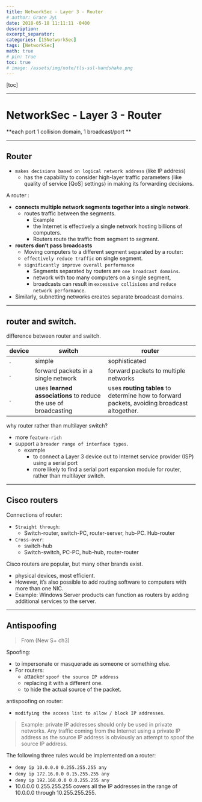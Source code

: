 ```yaml
---
title: NetworkSec - Layer 3 - Router
# author: Grace JyL
date: 2018-05-18 11:11:11 -0400
description:
excerpt_separator:
categories: [15NetworkSec]
tags: [NetworkSec]
math: true
# pin: true
toc: true
# image: /assets/img/note/tls-ssl-handshake.png
---
```


[toc]

---


# NetworkSec - Layer 3 - Router

**each port 1 collision domain, 1 broadcast/port **

---

## Router

- `makes decisions based on logical network address` (like IP address)
  - has the capability to consider high-layer traffic parameters (like quality of service [QoS] settings) in making its forwarding decisions.

A router :
- **connects multiple network segments together into a single network**.
  - routes traffic between the segments.
    - Example
    - the Internet is effectively a single network hosting billions of computers.
    - Routers route the traffic from segment to segment.
- **routers don’t pass broadcasts**
  - Moving computers to a different segment separated by a router:
  - `effectively reduce traffic` on single segment.
  - `significantly improve overall performance`
    - Segments separated by routers are `one broadcast domains`.
    - network with too many computers on a single segment,
    - broadcasts can result in `excessive collisions` and `reduce network performance`.
- Similarly, subnetting networks creates separate broadcast domains.


---

## router and switch.

difference between router and switch.


| device | switch                                                          | router                                                                                      |
| ------ | --------------------------------------------------------------- | ------------------------------------------------------------------------------------------- |
| .      | simple                                                          | sophisticated                                                                               |
| .      | forward packets in a single network                             | forward packets to multiple networks                                                        |
| .      | uses **learned associations** to reduce the use of broadcasting | uses **routing tables** to determine how to forward packets, avoiding broadcast altogether. |


why router rather than multilayer switch?
- more `feature-rich`
- support a `broader range of interface types`.
  - example
    - to connect a Layer 3 device out to Internet service provider (ISP) using a serial port
    - more likely to find a serial port expansion module for router, rather than multilayer switch.



---



## Cisco routers

Connections of router:
- `Straight through`:
  - Switch-router, switch-PC, router-server, hub-PC. Hub-router
- `Cross-over`:
  - switch-hub
  - Switch-switch, PC-PC, hub-hub, router-router

Cisco routers are popular, but many other brands exist.
- physical devices, most efficient.
- However, it’s also possible to add routing software to computers with more than one NIC.
- Example: Windows Server products can function as routers by adding additional services to the server.


---

## Antispoofing

> From (New S+ ch3)


Spoofing:
- to impersonate or masquerade as someone or something else.
- For routers:
  - attacker `spoof the source IP address`
  - replacing it with a different one.
  - to hide the actual source of the packet.

antispoofing on router:
- `modifying the access list to allow / block IP addresses`.

> Example:
> private IP addresses should only be used in private networks.
> Any traffic coming from the Internet using a private IP address as the source IP address is obviously an attempt to spoof the source IP address.

The following three rules would be implemented on a router:
- `deny ip 10.0.0.0 0.255.255.255 any`
- `deny ip 172.16.0.0 0.15.255.255 any`
- `deny ip 192.168.0.0 0.0.255.255 any`
- 10.0.0.0 0.255.255.255 covers all the IP addresses in the range of 10.0.0.0 through 10.255.255.255.
